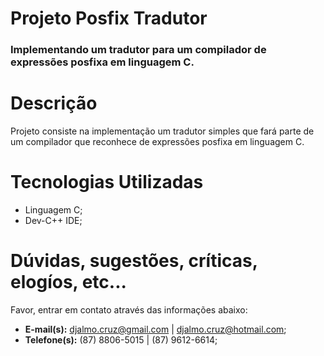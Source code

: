 <h1>Projeto Posfix Tradutor</h1>
<h3>Implementando um tradutor para um compilador de expressões posfixa em linguagem C.</h3>

<h1>Descrição</h1>
<p>Projeto consiste na implementação um tradutor simples que fará parte de um compilador que reconhece de expressões posfixa em linguagem C.</p>

<h1>Tecnologias Utilizadas</h1>
<ul>
<li>Linguagem C;</li>
<li>Dev-C++ IDE;</li>
</ul>

<h1>Dúvidas, sugestões, críticas, elogíos, etc...</h1>
<p>Favor, entrar em contato através das informações abaixo:</p>
<ul>
<li><strong>E-mail(s):</strong> <a href="mailto:djalmo.cruz@gmail.com">djalmo.cruz@gmail.com</a> | <a href="mailto:djalmo.cruz@hotmail.com">djalmo.cruz@hotmail.com</a>;</li>
<li><strong>Telefone(s):</strong> (87) 8806-5015 | (87) 9612-6614;</li>
</ul>
